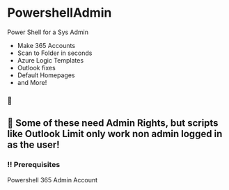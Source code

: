 # PowershellAdmin
Power Shell for a Sys Admin


- Make 365 Accounts
- Scan to Folder in seconds
- Azure Logic Templates
- Outlook fixes
- Default Homepages
- and More!


<!-- Env Variables -->
### :key: 


<!-- Getting Started -->
## 	:toolbox: Some of these need Admin Rights, but scripts like Outlook Limit only work non admin logged in as the user!

<!-- Prerequisites -->
### :bangbang: Prerequisites

Powershell
365 Admin Account


